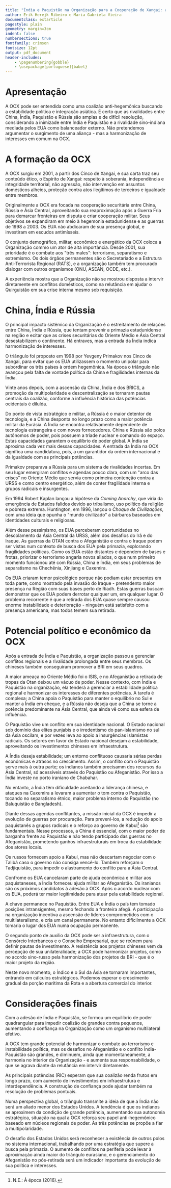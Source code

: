 ```yaml
---
title: "Índia e Paquistão na Organização para a Cooperação de Xangai: a busca por estabilidade política e integração na Ásia"
author: Erik Herejk Ribeiro e Maria Gabriela Vieira
documentclass: extarticle
pagestyle: plain
geometry: margin=3cm
indent: false
numbersections: true
fontfamily: crimson
fontsize: 12pt
output: pdf_document
header-includes:
	- \pagenumbering{gobble}
	- \usepackage[portuguese]{babel}
---
```

# Apresentação

A OCX pode ser entendida como uma coalizão anti-hegemônica buscando a estabilidade política e integração asiática. É certo que as rivalidades entre China, Índia, Paquistão e Rússia são amplas e de difícil resolução, considerando a inimizade entre Índia e Paquistão e a rivalidade sino-indiana mediada pelos EUA como balanceador externo. Não pretendemos argumentar o surgimento de uma aliança - mas a harmonização de interesses em comum na OCX.

# A formação da OCX

A OCX surgiu em 2001, a partir dos Cinco de Xangai, e sua carta traz seu conteúdo ético, o Espírito de Xangai: respeito à soberania, independência e integridade territorial, não agressão, não intervenção em assuntos domésticos alheios, proteção contra atos ilegítimos de terceiros e igualdade entre membros.

Originalmente a OCX era focada na cooperação securitária entre China, Rússia e Ásia Central, aproveitando sua reaproximação após a Guerra Fria para demarcar fronteiras em disputa e criar cooperação militar. Seus objetivos se expandiram em meio à hegemonia estadunidense e as guerras de 1998 a 2003. Os EUA não abdicaram de sua presença global, e investiram em escudos antimísseis.

O conjunto demográfico, militar, econômico e energético da OCX coloca a Organização commo um ator de alta importância. Desde 2001, sua prioridade é o combate aos "três males": terrorismo, separatismo e extremismo. Os dois órgãos permanentes são o Secretariado e a Estrutura Anti-Terrorista Regional (RATS), e a organização também tem procurado dialogar com outros organismos (ONU, ASEAN, OCDE, etc.).

A experiência mostra que a Organização não se mostrou disposta a intervir diretamente em conflitos domésticos, como na relutância em ajudar o Quirguistão em sua crise interna mesmo sob requisição.

# China, Índia e Rússia

O principal impacto sistêmico da Organização é o estreitamento de relações entre China, Índia e Rússia, que tentam prevenir a primazia estadunidense na região e ecitar que as crises securitárias do Oriente Médio e Ásia Central desestabilizem o continente. Há entraves, mas a entrada da Índia indica harmonização de interesses.

O triângulo foi proposto em 1998 por Yevgeny Primakov nos Cinco de Xangai, para evitar que os EUA utilizassem o momento unipolar para subordinar os três países à ordem hegemônica. Na época o triângulo não avançou pela falta de vontade política da China e fragilidades internas da Índia.

Vinte anos depois, com a ascensão da China, Índia e dos BRICS, a promoção da multipolaridade e descentralização se tornaram pautas centrais da coalizão, conforme a influência histórica das potências ocidentais é diluída.

Do ponto de vista estratégico e militar, a Rússia é o maior detentor de tecnologia, e a China desponta no longo prazo como a maior potência militar da Eurásia. A Índia se encontra relativamente dependente de tecnologia estrangeira e com novos fornecedores. China e Rússia são polos autônomos de poder, pois possuem a tríade nuclear e comando do espaço. Estas capacidades garantem o equilíbrio de poder global. A Índia se aproxima cada vez mais dessas capacidades. A entrada da Índia na OCX significa uma candidatura, pois, a um garantidor da ordem internacional e da igualdade com as principais potências.

Primakov preparava a Rússia para um sistema de rivalidades incertas. Em seu lugar emergiram conflitos e agendas pouco clara, com um "arco das crises" no Oriente Médio que servia como primeira contenção contra a URSS e como centro energético, além de conter fragilidade interna e grupos radicais e insurgentes.

Em 1994 Robert Kaplan lançou a hipótese da *Coming Anarchy*, que viria da emergência de Estados falidos devido ao tribalismo, uso político da religião e pobreza extrema. Huntington, em 1996, lançou o *Choque de Civilizações*, com uma ideia que opunha o "mundo civilizado" a bárbaros baseados em identidades culturais e religiosas.

Além desse pessimismo, os EUA perceberam oportunidades no descolamento da Ásia Central da URSS, além dos desafios do Irã e do Iraque. As guerras da OTAN contra o Afeganistão e contra o Iraque podem ser vistas num contexto de busca dos EUA pela primazia, explorando fragilidades políticas. Como os EUA estão distantes e dependem de bases e frotas, priorizar o terrorismo angaria novos aliados, o que num primeiro momento funcionou até com Rússia, China e Índia, em seus problemas de separatismo na Chechênia, Xinjiang e Caxemira.

Os EUA criaram temor psicológico porque não podiam estar presentes em toda parte, como mostrado pela invasão do Iraque - pretendento maior presença na Região com suas bases perto de Riadh. Estas guerras buscam demonstrar que os EUA podem derrotar qualquer um, em qualquer lugar. O problema recorrente é que a retirada dos EUA quase sempre causou enorme instabilidade e deterioração - ninguém está satisfeito com a presença americana, mas todos temem sua retirada.

# Potencial político e econômico da OCX

Após a entrada de Índia e Paquistão, a organização passou a gerenciar conflitos regionais e a rivalidade prolongada entre seus membros. Os chineses também conseguiram promover a BRI em seus quadros.

A maior ameaça no Oriente Médio foi o ISIS, e no Afeganistão a retirada de tropas da Otan deixou um vácuo de poder. Nesse contexto, com Índia e Paquistão na organização, ela tenderá a gerenciar a estabilidade política regional e harmonizar os interesses de diferentes potências. A tarefa é complexa; a China apoia o Paquistão para manter o equilíbrio no Sul e manter a Índia em cheque, e a Rússia não deseja que a China se torne a potência predominante na Ásia Central, que ainda vê como sua esfera de influência.

O Paquistão vive um conflito em sua identidade nacional. O Estado nacional sob domínio das elites punjabis e o irredentismo do pan-islamismo no sul da Ásia oscilam, e por vezes leva ao apoio a insurgências islamistas radicais. Os setores em favor do Estado nacional desejam a estabilidade, aproveitando os investimentos chineses em infraestrutura.

A Índia deseja estabilidade; um entorno conflituoso causaria sérias perdas econômicas e atrasos no crescimento. Assim, o conflito com o Paquistão serve mais à outra parte; os indianos também precisamm dos recursos da Ásia Central, só acessíveis através do Paquistão ou Afeganistão. Por isso a Índia investe no porto iraniano de Chabahar.

No entanto, a Índia têm dificuldade aceitando a liderança chinesa, e ataques na Caxemira a levaram a aumentar o tom contra o Paquistão, tocando no separatismo étnico, maior problema interno do Paquistão (no Baluquistão e Bangladesh).

Diante dessas agendas conflitantes, a missão inicial da OCX é impedir a evolução de guerras por procuração. Para preveni-los, a redução do apoio paquistanês a grupos radicais e o reforço ao governo de Kabul[^1] são fundamentais. Nesse processos, a China é essencial, com o maior poder de barganha frente ao Paquistão e não tendo participado das guerras no Afeganistão, prometendo ganhos infraestruturais em troca da estabilidade dos atores locais.

[^1]: N.E.: À época (2016).

Os russos fornecem apoio a Kabul, mas não descartam negociar com o Talibã caso o governo não consiga vencê-lo. Também reforçam o Tadjiquistão, para impedir o alastramento do conflito para a Ásia Central. 

Confrome os EUA cancelaram parte de ajuda econômica e militar aos paquistaneses, a Índia forneceu ajuda militar ao Afeganistão. Os iranianos são os próximos candidatos à adesão à OCX. Após o acordo nuclear com os EUA, poderá ter maior legitimidade para atuar pela estabilidade regional.

A chave permanece no Paquistão. Entre EUA e Índia o país tem tomado posições intransigentes, mesmo fechando a fronteira afegã. A participação na organização incentiva a ascensão de líderes comprometidos com o multilateralismo, e cria um canal permanente. No entanto dificilmente a OCX tomaria o lugar dos EUA numa ocupação permanente.

O segundo ponto de auxílio da OCX pode ser a infraestrutura, com o Consórcio Interbancos e o Conselho Empresarial, que se reúnem para definir pautas de investimento. A resistência aos projetos chineses vem da percepção de sua unilateralidade; a OCX pode harmonizar projetos, como no acordo sino-russo pela harmonização dos projetos da BRI - que é o maior projeto da região.

Neste novo momento, o Índico e o Sul da Ásia se tornaram importantes, entrando em cálculos estratégicos. Podemos esperar o crescimento gradual da porção marítima da Rota e a abertura comercial do interior.

# Considerações finais

Com a adesão de Índia e Paquistão, se formou um equilíbrio de poder quadrangular para impedir coalizão de grandes contra pequenos, aumentando a confiança na Organização como um organismo multilateral efetivo.

A OCX tem grande potencial de harmonizar o combate ao terrorismo e instabilidade política, mas os desafios no Afeganistão e o conflito Índia-Paquistão são grandes, e diminuem, ainda que momentaneamente, a harmonia no interior da Organização - e aumenta sua responsabilidade, o que se agrava diante da relutância em intervir diretamente.

As principais potências (RIC) esperam que sua coalizão renda frutos em longo prazo, com aumento de investimentos em infraestrutura e interdependência. A construção de confiança pode ajudar também na resolução de problemas pontuais.

Numa perspectiva global, o triângulo transmite a ideia de que a Índia não será um aliado menor dos Estados Unidos. A tendência é que os indianos se aproximem da condição de grande potência, aumentando sua autonomia estratégica, situação na qual a OCX reforça seu papel anti-hegemônico baseado em núcleos regionais de poder. As três potências se propõe a fiar a multipolaridade.

O desafio dos Estados Unidos será reconhecer a existência de outros polos no sistema internacional, trabalhando por uma estratégia que supere a busca pela primazia. O aumento de conflitos na periferia pode levar à aproximação ainda maior do triângulo eurasiano, e o gerenciamento do Afeganistão no pós-retirada será um indicador importante da evolução de sua política e interesses.